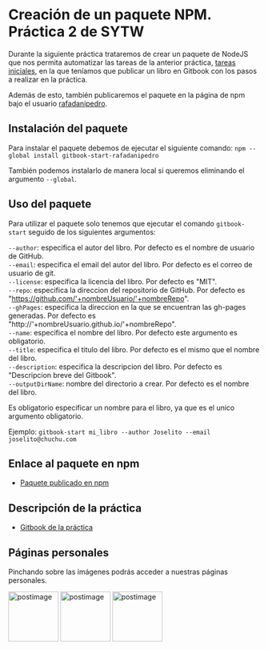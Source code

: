 # Creación de un paquete NPM. Práctica 2 de SYTW

Durante la siguiente práctica trataremos de crear un paquete de NodeJS que nos permita automatizar las tareas de la anterior práctica, [tareas iniciales](https://github.com/ULL-ESIT-SYTW-1617/tareas-iniciales-rafadanipedro), en la que teníamos que publicar un libro en Gitbook con los pasos a realizar en la práctica.

Además de esto, también publicaremos el paquete en la página de npm bajo el usuario [rafadanipedro](https://www.npmjs.com/~rafadanipedro).

## Instalación del paquete
Para instalar el paquete debemos de ejecutar el siguiente comando:
`npm --global install gitbook-start-rafadanipedro`

También podemos instalarlo de manera local si queremos eliminando el argumento `--global`.

## Uso del paquete
Para utilizar el paquete solo tenemos que ejecutar el comando `gitbook-start` seguido de los siguientes argumentos:

 `--author`: especifica el autor del libro. Por defecto es el nombre de usuario de GitHub.  
 `--email`: especifica el email del autor del libro. Por defecto es el correo de usuario de git.  
 `--license`: especifica la licencia del libro. Por defecto es "MIT".  
 `--repo`: especifica la direccion del repositorio de GitHub. Por defecto es "https://github.com/'+nombreUsuario/'+nombreRepo".  
 `--ghPages`: especifica la direccion en la que se encuentran las gh-pages generadas. Por defecto es "http://'+nombreUsuario.github.io/'+nombreRepo".  
 `--name`: especifica el nombre del libro. Por defecto este argumento es obligatorio.  
 `--title`: especifica el titulo del libro. Por defecto es el mismo que el nombre del libro.  
`--description`: especifica la descripcion del libro. Por defecto es "Descripcion breve del Gitbook".  
 `--outputDirName`: nombre del directorio a crear. Por defecto es el nombre del libro.

Es obligatorio especificar un nombre para el libro, ya que es el unico argumento obligatorio.

Ejemplo: `gitbook-start mi_libro --author Joselito --email joselito@chuchu.com`

## Enlace al paquete en npm
 * [Paquete publicado en npm](https://www.npmjs.com/package/gitbook-start-rafadanipedro)

## Descripción de la práctica
 * [Gitbook de la práctica](https://casianorodriguezleon.gitbooks.io/ull-esit-1617/content/practicas/practicanm.html)

## Páginas personales
 
Pinchando sobre las imágenes podrás acceder a nuestras páginas personales.

<a href='https://rafaherrero.github.io' target='_blank'><img src='https://avatars2.githubusercontent.com/u/11819652?v=3&s=400' border='0' alt='postimage' width='100px'/></a> <a href='https://danielramosacosta.github.io/' target='_blank'><img src='https://avatars2.githubusercontent.com/u/11427028?v=3&s=400' border='0' alt='postimage' width='100px'/></a> <a href='https://alu0100505078.github.io/' target='_blank'><img src='https://avatars3.githubusercontent.com/u/14938442?v=3&s=400' border='0' alt='postimage' width='100px'/></a>
